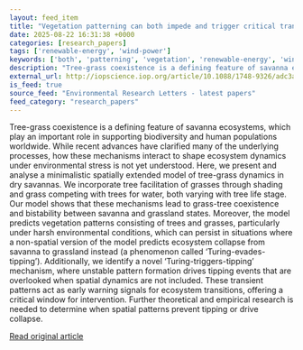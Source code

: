 ```yaml
---
layout: feed_item
title: "Vegetation patterning can both impede and trigger critical transitions from savanna to grassland"
date: 2025-08-22 16:31:38 +0000
categories: [research_papers]
tags: ['renewable-energy', 'wind-power']
keywords: ['both', 'patterning', 'vegetation', 'renewable-energy', 'wind-power']
description: "Tree-grass coexistence is a defining feature of savanna ecosystems, which play an important role in supporting biodiversity and human populations worldwide"
external_url: http://iopscience.iop.org/article/10.1088/1748-9326/adc3ab
is_feed: true
source_feed: "Environmental Research Letters - latest papers"
feed_category: "research_papers"
---
```


Tree-grass coexistence is a defining feature of savanna ecosystems, which play an important role in supporting biodiversity and human populations worldwide. While recent advances have clarified many of the underlying processes, how these mechanisms interact to shape ecosystem dynamics under environmental stress is not yet understood. Here, we present and analyse a minimalistic spatially extended model of tree-grass dynamics in dry savannas. We incorporate tree facilitation of grasses through shading and grass competing with trees for water, both varying with tree life stage. Our model shows that these mechanisms lead to grass-tree coexistence and bistability between savanna and grassland states. Moreover, the model predicts vegetation patterns consisting of trees and grasses, particularly under harsh environmental conditions, which can persist in situations where a non-spatial version of the model predicts ecosystem collapse from savanna to grassland instead (a phenomenon called ‘Turing-evades-tipping’). Additionally, we identify a novel ‘Turing-triggers-tipping’ mechanism, where unstable pattern formation drives tipping events that are overlooked when spatial dynamics are not included. These transient patterns act as early warning signals for ecosystem transitions, offering a critical window for intervention. Further theoretical and empirical research is needed to determine when spatial patterns prevent tipping or drive collapse.

[Read original article](http://iopscience.iop.org/article/10.1088/1748-9326/adc3ab)
